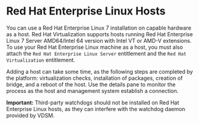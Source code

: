 # Red Hat Enterprise Linux Hosts

You can use a Red Hat Enterprise Linux 7 installation on capable hardware as a host. Red Hat Virtualization supports hosts running Red Hat Enterprise Linux 7 Server AMD64/Intel 64 version with Intel VT or AMD-V extensions. To use your Red Hat Enterprise Linux machine as a host, you must also attach the `Red Hat Enterprise Linux Server` entitlement and the `Red Hat Virtualization` entitlement.

Adding a host can take some time, as the following steps are completed by the platform: virtualization checks, installation of packages, creation of bridge, and a reboot of the host. Use the details pane to monitor the process as the host and management system establish a connection.

**Important:** Third-party watchdogs should not be installed on Red Hat Enterprise Linux hosts, as they can interfere with the watchdog daemon provided by VDSM.
